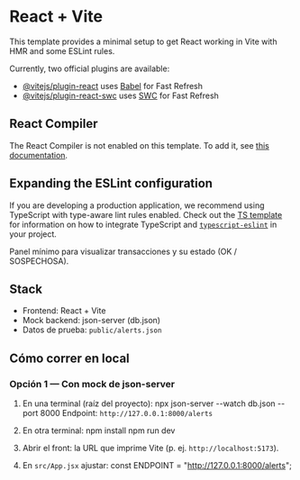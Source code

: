 # React + Vite

This template provides a minimal setup to get React working in Vite with HMR and some ESLint rules.

Currently, two official plugins are available:

- [@vitejs/plugin-react](https://github.com/vitejs/vite-plugin-react/blob/main/packages/plugin-react) uses [Babel](https://babeljs.io/) for Fast Refresh
- [@vitejs/plugin-react-swc](https://github.com/vitejs/vite-plugin-react/blob/main/packages/plugin-react-swc) uses [SWC](https://swc.rs/) for Fast Refresh

## React Compiler

The React Compiler is not enabled on this template. To add it, see [this documentation](https://react.dev/learn/react-compiler/installation).

## Expanding the ESLint configuration

If you are developing a production application, we recommend using TypeScript with type-aware lint rules enabled. Check out the [TS template](https://github.com/vitejs/vite/tree/main/packages/create-vite/template-react-ts) for information on how to integrate TypeScript and [`typescript-eslint`](https://typescript-eslint.io) in your project.


Panel mínimo para visualizar transacciones y su estado (OK / SOSPECHOSA).

## Stack
- Frontend: React + Vite
- Mock backend: json-server (db.json)
- Datos de prueba: `public/alerts.json` 

## Cómo correr en local

### Opción 1 — Con mock de json-server
1. En una terminal (raíz del proyecto):  npx json-server --watch db.json --port 8000
Endpoint: `http://127.0.0.1:8000/alerts`

2. En otra terminal: npm install   npm run dev
3. Abrir el front: la URL que imprime Vite (p. ej. `http://localhost:5173`).
4. En `src/App.jsx` ajustar:
const ENDPOINT = "http://127.0.0.1:8000/alerts";